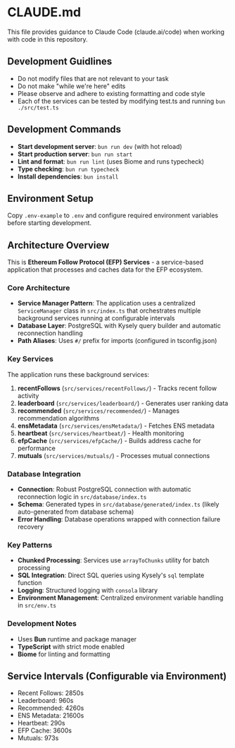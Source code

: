 # CLAUDE.md

This file provides guidance to Claude Code (claude.ai/code) when working with code in this repository.

## Development Guidlines
- Do not modify files that are not relevant to your task
- Do not make "while we're here" edits
- Please observe and adhere to existing formatting and code style
- Each of the services can be tested by modifying test.ts and running `bun ./src/test.ts`

## Development Commands

- **Start development server**: `bun run dev` (with hot reload)
- **Start production server**: `bun run start`
- **Lint and format**: `bun run lint` (uses Biome and runs typecheck)
- **Type checking**: `bun run typecheck`
- **Install dependencies**: `bun install`

## Environment Setup

Copy `.env-example` to `.env` and configure required environment variables before starting development.

## Architecture Overview

This is **Ethereum Follow Protocol (EFP) Services** - a service-based application that processes and caches data for the EFP ecosystem.

### Core Architecture

- **Service Manager Pattern**: The application uses a centralized `ServiceManager` class in `src/index.ts` that orchestrates multiple background services running at configurable intervals
- **Database Layer**: PostgreSQL with Kysely query builder and automatic reconnection handling
- **Path Aliases**: Uses `#/` prefix for imports (configured in tsconfig.json)

### Key Services

The application runs these background services:

1. **recentFollows** (`src/services/recentFollows/`) - Tracks recent follow activity
2. **leaderboard** (`src/services/leaderboard/`) - Generates user ranking data
3. **recommended** (`src/services/recommended/`) - Manages recommendation algorithms
4. **ensMetadata** (`src/services/ensMetadata/`) - Fetches ENS metadata
5. **heartbeat** (`src/services/heartbeat/`) - Health monitoring
6. **efpCache** (`src/services/efpCache/`) - Builds address cache for performance
7. **mutuals** (`src/services/mutuals/`) - Processes mutual connections

### Database Integration

- **Connection**: Robust PostgreSQL connection with automatic reconnection logic in `src/database/index.ts`
- **Schema**: Generated types in `src/database/generated/index.ts` (likely auto-generated from database schema)
- **Error Handling**: Database operations wrapped with connection failure recovery

### Key Patterns

- **Chunked Processing**: Services use `arrayToChunks` utility for batch processing
- **SQL Integration**: Direct SQL queries using Kysely's `sql` template function
- **Logging**: Structured logging with `consola` library
- **Environment Management**: Centralized environment variable handling in `src/env.ts`

### Development Notes

- Uses **Bun** runtime and package manager
- **TypeScript** with strict mode enabled
- **Biome** for linting and formatting

## Service Intervals (Configurable via Environment)

- Recent Follows: 2850s
- Leaderboard: 960s
- Recommended: 4260s
- ENS Metadata: 21600s
- Heartbeat: 290s
- EFP Cache: 3600s
- Mutuals: 973s